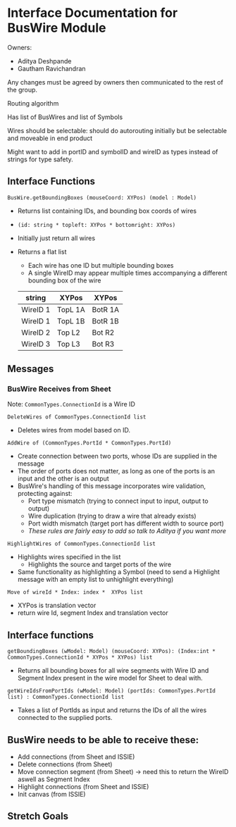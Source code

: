 # Interface Documentation for BusWire Module

Owners:
 - Aditya Deshpande
 - Gautham Ravichandran

Any changes must be agreed by owners then communicated to the rest of the group.

Routing algorithm

Has list of BusWires and list of Symbols

Wires should be selectable: should do autorouting initially but be selectable and moveable in end product

Might want to add in portID and symbolID and wireID as types instead of strings for type safety.


## Interface Functions

`BusWire.getBoundingBoxes (mouseCoord: XYPos) (model : Model)`
 - Returns list containing IDs, and bounding box coords of wires
 - `(id: string * topleft: XYPos * bottomright: XYPos)`
 - Initially just return all wires

 - Returns a flat list
   - Each wire has one ID but multiple bounding boxes 
   - A single WireID may appear multiple times accompanying a different bounding box of the wire

    string  | XYPos  | XYPos  |   
    |---------|--------|--------|
    | WireID 1 | TopL 1A | BotR 1A |   
    | WireID 1 | TopL 1B | BotR 1B |   
    | WireID 2 | Top L2  | Bot R2  |   
    | WireID 3 | Top L3  | Bot R3

## Messages

### <b> BusWire Receives from Sheet</b>

Note: `CommonTypes.ConnectionId` is a Wire ID

`DeleteWires of CommonTypes.ConnectionId list`
 - Deletes wires from model based on ID.

`AddWire of (CommonTypes.PortId * CommonTypes.PortId)`
 - Create connection between two ports, whose IDs are supplied in the message
 - The order of ports does not matter, as long as one of the ports is an input and the other is an output
 - BusWire's handling of this message incorporates wire validation, protecting against:
   - Port type mismatch (trying to connect input to input, output to output)
   - Wire duplication (trying to draw a wire that already exists)
   - Port width mismatch (target port has different width to source port)
   - <i> These rules are fairly easy to add so talk to Aditya if you want more </i>
 

`HighlightWires of CommonTypes.ConnectionId list`
 - Highlights wires specified in the list
   - Highlights the source and target ports of the wire
 - Same functionality as highlighting a Symbol (need to send a Highlight message with an empty list to unhighlight everything)

`Move of wireId * Index: index *  XYPos list`
 - XYPos is translation vector
 - return wire Id, segment Index and translation vector

## Interface functions

`getBoundingBoxes (wModel: Model) (mouseCoord: XYPos): (Index:int * CommonTypes.ConnectionId * XYPos * XYPos) list`
 - Returns all bounding boxes for all wire segments with Wire ID and Segment Index present in the wire model for Sheet to deal with.

`getWireIdsFromPortIds (wModel: Model) (portIds: CommonTypes.PortId list) : CommonTypes.ConnectionId list`
 - Takes a list of PortIds as input and returns the IDs of all the wires connected to the supplied ports.


## BusWire needs to be able to receive these:
 - Add connections (from Sheet and ISSIE)
 - Delete connections (from Sheet)
 - Move connection segment (from Sheet) -> need this to return the WireID aswell as Segment Index
 - Highlight connections (from Sheet and ISSIE)
 - Init canvas (from ISSIE)

 ## Stretch Goals